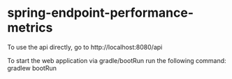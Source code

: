 # spring-endpoint-performance-metrics

To use the api directly, go to http://localhost:8080/api

To start the web application via gradle/bootRun run the following command:
gradlew bootRun